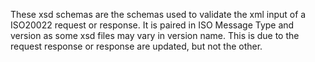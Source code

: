 These xsd schemas are the schemas used to validate the xml input of a ISO20022 request or response. It is paired in ISO Message Type and version as some xsd files may vary in version name. This is due to the request response or response are updated, but not the other.
